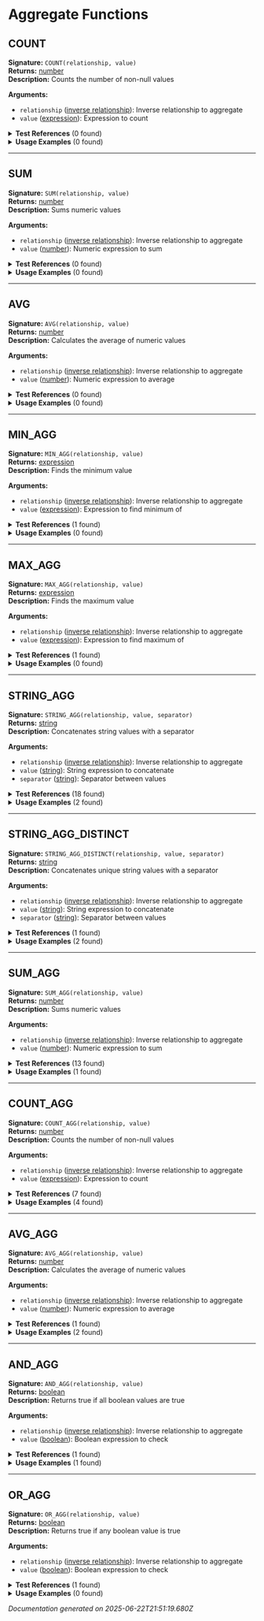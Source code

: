 # Aggregate Functions


## COUNT

**Signature:** `COUNT(relationship, value)`  
**Returns:** [number](../types.md#number)  
**Description:** Counts the number of non-null values

**Arguments:**
- `relationship` ([inverse relationship](../types.md#inverse-relationship)): Inverse relationship to aggregate
- `value` ([expression](../types.md#expression)): Expression to count


<details>
<summary><strong>Test References</strong> (0 found)</summary>

No test references found for this function.
</details>

<details>
<summary><strong>Usage Examples</strong> (0 found)</summary>

No usage examples found for this function.
</details>

---

## SUM

**Signature:** `SUM(relationship, value)`  
**Returns:** [number](../types.md#number)  
**Description:** Sums numeric values

**Arguments:**
- `relationship` ([inverse relationship](../types.md#inverse-relationship)): Inverse relationship to aggregate
- `value` ([number](../types.md#number)): Numeric expression to sum


<details>
<summary><strong>Test References</strong> (0 found)</summary>

No test references found for this function.
</details>

<details>
<summary><strong>Usage Examples</strong> (0 found)</summary>

No usage examples found for this function.
</details>

---

## AVG

**Signature:** `AVG(relationship, value)`  
**Returns:** [number](../types.md#number)  
**Description:** Calculates the average of numeric values

**Arguments:**
- `relationship` ([inverse relationship](../types.md#inverse-relationship)): Inverse relationship to aggregate
- `value` ([number](../types.md#number)): Numeric expression to average


<details>
<summary><strong>Test References</strong> (0 found)</summary>

No test references found for this function.
</details>

<details>
<summary><strong>Usage Examples</strong> (0 found)</summary>

No usage examples found for this function.
</details>

---

## MIN_AGG

**Signature:** `MIN_AGG(relationship, value)`  
**Returns:** [expression](../types.md#expression)  
**Description:** Finds the minimum value

**Arguments:**
- `relationship` ([inverse relationship](../types.md#inverse-relationship)): Inverse relationship to aggregate
- `value` ([expression](../types.md#expression)): Expression to find minimum of


<details>
<summary><strong>Test References</strong> (1 found)</summary>

- **aggregate-functions.test.js** (1 reference)
  - [Line 58](/tests/aggregate-functions.test.js#L58): `const result = evaluateFormula('MIN_AGG(rep_links_submission, commission_percentage)', relationshipContext);`
</details>

<details>
<summary><strong>Usage Examples</strong> (0 found)</summary>

No usage examples found for this function.
</details>

---

## MAX_AGG

**Signature:** `MAX_AGG(relationship, value)`  
**Returns:** [expression](../types.md#expression)  
**Description:** Finds the maximum value

**Arguments:**
- `relationship` ([inverse relationship](../types.md#inverse-relationship)): Inverse relationship to aggregate
- `value` ([expression](../types.md#expression)): Expression to find maximum of


<details>
<summary><strong>Test References</strong> (1 found)</summary>

- **aggregate-functions.test.js** (1 reference)
  - [Line 65](/tests/aggregate-functions.test.js#L65): `const result = evaluateFormula('MAX_AGG(rep_links_submission, commission_percentage)', relationshipContext);`
</details>

<details>
<summary><strong>Usage Examples</strong> (0 found)</summary>

No usage examples found for this function.
</details>

---

## STRING_AGG

**Signature:** `STRING_AGG(relationship, value, separator)`  
**Returns:** [string](../types.md#string)  
**Description:** Concatenates string values with a separator

**Arguments:**
- `relationship` ([inverse relationship](../types.md#inverse-relationship)): Inverse relationship to aggregate
- `value` ([string](../types.md#string)): String expression to concatenate
- `separator` ([string](../types.md#string)): Separator between values


<details>
<summary><strong>Test References</strong> (18 found)</summary>

- **aggregate-functions.test.js** (10 references)
  - [Line 14](/tests/aggregate-functions.test.js#L14): `const result = evaluateFormula('STRING_AGG(rep_links_submission, commission_percentage, ",")', relationshipContext);`
  - [Line 22](/tests/aggregate-functions.test.js#L22): `const result = evaluateFormula('STRING_AGG(rep_links_submission, rep_rel.name, ",")', relationshipContext);`
  - [Line 111](/tests/aggregate-functions.test.js#L111): `const result = evaluateFormula('STRING_AGG(rep_links_submission, rep_rel.name, ",")', relationshipContext);`
  - [Line 126](/tests/aggregate-functions.test.js#L126): `const result = evaluateFormula('STRING_AGG(submissions_merchant.rep_links_submission, rep_rel.name, ",")', relationshipContext);`
  - [Line 177](/tests/aggregate-functions.test.js#L177): `evaluateFormula('STRING_AGG(rela.relb.relc.reld.rele.relf.relg.relh, value, ",")', relationshipContext);`
  - [Line 208](/tests/aggregate-functions.test.js#L208): `const result = evaluateFormula('STRING_AGG(submissions_merchant.locations_merchant.staff_location, name, ",")', relationshipContext);`
  - [Line 225](/tests/aggregate-functions.test.js#L225): `() => evaluateFormula('STRING_AGG(rep_links_submission)', relationshipContext),`
  - [Line 249](/tests/aggregate-functions.test.js#L249): `() => evaluateFormula('STRING_AGG(rep_links_submission, commission_percentage, 123)', relationshipContext),`
  - [Line 269](/tests/aggregate-functions.test.js#L269): `() => evaluateFormula('STRING_AGG(unknown_table.unknown_field, value, ",")', relationshipContext),`
  - [Line 279](/tests/aggregate-functions.test.js#L279): `evaluateFormula('STRING_AGG(rep_links_submission.invalid_relationship, value, ",")', relationshipContext);`

- **compiler-modularization.test.js** (8 references)
  - [Line 156](/tests/compiler-modularization.test.js#L156): `const result = evaluateFormula('STRING_AGG(rep_links, rep_rel.name, ", ")', baseContext);`
  - [Line 182](/tests/compiler-modularization.test.js#L182): `const result1 = evaluateFormula('STRING_AGG(rep_links, rep_rel.name, ", ")', baseContext);`
  - [Line 183](/tests/compiler-modularization.test.js#L183): `const result2 = evaluateFormula('STRING_AGG(rep_links, rep_rel.name, ", ")', baseContext);`
  - [Line 190](/tests/compiler-modularization.test.js#L190): `const result1 = evaluateFormula('STRING_AGG(rep_links, rep_rel.name, ", ")', baseContext);`
  - [Line 191](/tests/compiler-modularization.test.js#L191): `const result2 = evaluateFormula('STRING_AGG(rep_links, rep_rel.rate, ", ")', baseContext);`
  - [Line 221](/tests/compiler-modularization.test.js#L221): `rep_names: evaluateFormula('STRING_AGG(rep_links, rep_rel.name, ", ")', baseContext),`
  - [Line 239](/tests/compiler-modularization.test.js#L239): `complex_calc: evaluateFormula('IF(amount > 100, merchant_rel.name & " - " & STRING_AGG(rep_links, rep_rel.name, ", "), "simple")', baseContext)`
  - [Line 266](/tests/compiler-modularization.test.js#L266): `evaluateFormula('STRING_AGG(unknown_rel, name, ", ")', baseContext);`
</details>

<details>
<summary><strong>Usage Examples</strong> (2 found)</summary>

- **examples/table/submission/business_summary.formula** (1 reference)
  - [Line 1](/examples/table/submission/business_summary.formula#L1): `merchant_rel.business_name & " - $" & STRING(ROUND(amount, 2)) & " - Commission: " & STRING_AGG(rep_links_submission, STRING(commission_percentage) & "%", ", ")`

- **examples/table/submission/rep_analysis.formula** (1 reference)
  - [Line 1](/examples/table/submission/rep_analysis.formula#L1): `IF(AND_AGG(rep_links_submission, commission_percentage > 0), "All reps have commission", "Some reps without commission") & " | High performers: " & STRING_AGG(rep_links_submission, IF(commission_percentage > 5, rep_rel.name, ""), ", ")`
</details>

---

## STRING_AGG_DISTINCT

**Signature:** `STRING_AGG_DISTINCT(relationship, value, separator)`  
**Returns:** [string](../types.md#string)  
**Description:** Concatenates unique string values with a separator

**Arguments:**
- `relationship` ([inverse relationship](../types.md#inverse-relationship)): Inverse relationship to aggregate
- `value` ([string](../types.md#string)): String expression to concatenate
- `separator` ([string](../types.md#string)): Separator between values


<details>
<summary><strong>Test References</strong> (1 found)</summary>

- **aggregate-functions.test.js** (1 reference)
  - [Line 29](/tests/aggregate-functions.test.js#L29): `const result = evaluateFormula('STRING_AGG_DISTINCT(rep_links_submission, commission_percentage, "|")', relationshipContext);`
</details>

<details>
<summary><strong>Usage Examples</strong> (2 found)</summary>

- **examples/table/merchant/all_reps_on_a_merchant.formula** (1 reference)
  - [Line 1](/examples/table/merchant/all_reps_on_a_merchant.formula#L1): `STRING_AGG_DISTINCT(submissions_merchant.rep_links_submission, rep_rel.name, ",")`

- **examples/table/submission/commission_breakdown.formula** (1 reference)
  - [Line 1](/examples/table/submission/commission_breakdown.formula#L1): `STRING_AGG_DISTINCT(rep_links_submission, STRING(commission_percentage) & "%", " | ")`
</details>

---

## SUM_AGG

**Signature:** `SUM_AGG(relationship, value)`  
**Returns:** [number](../types.md#number)  
**Description:** Sums numeric values

**Arguments:**
- `relationship` ([inverse relationship](../types.md#inverse-relationship)): Inverse relationship to aggregate
- `value` ([number](../types.md#number)): Numeric expression to sum


<details>
<summary><strong>Test References</strong> (13 found)</summary>

- **aggregate-functions.test.js** (13 references)
  - [Line 37](/tests/aggregate-functions.test.js#L37): `const result = evaluateFormula('SUM_AGG(rep_links_submission, commission_percentage)', relationshipContext);`
  - [Line 88](/tests/aggregate-functions.test.js#L88): `const result = evaluateFormula('SUM_AGG(rep_links_submission, commission_percentage) + COUNT_AGG(rep_links_submission, commission_percentage)', relationshipContext);`
  - [Line 96](/tests/aggregate-functions.test.js#L96): `const result = evaluateFormula('SUM_AGG(rep_links_submission, commission_percentage) + COUNT_AGG(documents_submission, size)', relationshipContext);`
  - [Line 104](/tests/aggregate-functions.test.js#L104): `const result = evaluateFormula('IF(SUM_AGG(rep_links_submission, commission_percentage) > 100, "High Commission", "Low Commission")', relationshipContext);`
  - [Line 160](/tests/aggregate-functions.test.js#L160): `const result = evaluateFormula('SUM_AGG(submissions_merchant.rep_links_submission, commission_percentage)', relationshipContext);`
  - [Line 193](/tests/aggregate-functions.test.js#L193): `const result = evaluateFormula('IF(SUM_AGG(submissions_merchant.rep_links_submission, commission_percentage) > 100, "High", "Low")', relationshipContext);`
  - [Line 233](/tests/aggregate-functions.test.js#L233): `() => evaluateFormula('SUM_AGG(rep_links_submission)', relationshipContext),`
  - [Line 241](/tests/aggregate-functions.test.js#L241): `() => evaluateFormula('SUM_AGG(unknown_relationship, amount)', relationshipContext),`
  - [Line 257](/tests/aggregate-functions.test.js#L257): `() => evaluateFormula('SUM_AGG("not_a_relationship", commission_percentage)', relationshipContext),`
  - [Line 294](/tests/aggregate-functions.test.js#L294): `const result = evaluateFormula('"Total: " & STRING(SUM_AGG(rep_links_submission, commission_percentage))', relationshipContext);`
  - [Line 300](/tests/aggregate-functions.test.js#L300): `const result = evaluateFormula('SUM_AGG(rep_links_submission, commission_percentage) > 50', relationshipContext);`
  - [Line 325](/tests/aggregate-functions.test.js#L325): `const result = evaluateFormula('SUM_AGG(submissions_merchant.rep_links_submission, commission_percentage) > 100', relationshipContext);`
  - [Line 339](/tests/aggregate-functions.test.js#L339): `const result = evaluateFormula('SUM_AGG(submissions_merchant.rep_links_submission, commission_percentage) + COUNT_AGG(submissions_merchant.documents_submission, size)', relationshipContext);`
</details>

<details>
<summary><strong>Usage Examples</strong> (1 found)</summary>

- **examples/table/submission/financial_metrics.formula** (1 reference)
  - [Line 1](/examples/table/submission/financial_metrics.formula#L1): `ROUND(amount * SUM_AGG(rep_links_submission, commission_percentage) / 100, 2)`
</details>

---

## COUNT_AGG

**Signature:** `COUNT_AGG(relationship, value)`  
**Returns:** [number](../types.md#number)  
**Description:** Counts the number of non-null values

**Arguments:**
- `relationship` ([inverse relationship](../types.md#inverse-relationship)): Inverse relationship to aggregate
- `value` ([expression](../types.md#expression)): Expression to count


<details>
<summary><strong>Test References</strong> (7 found)</summary>

- **aggregate-functions.test.js** (6 references)
  - [Line 44](/tests/aggregate-functions.test.js#L44): `const result = evaluateFormula('COUNT_AGG(rep_links_submission, commission_percentage)', relationshipContext);`
  - [Line 88](/tests/aggregate-functions.test.js#L88): `const result = evaluateFormula('SUM_AGG(rep_links_submission, commission_percentage) + COUNT_AGG(rep_links_submission, commission_percentage)', relationshipContext);`
  - [Line 96](/tests/aggregate-functions.test.js#L96): `const result = evaluateFormula('SUM_AGG(rep_links_submission, commission_percentage) + COUNT_AGG(documents_submission, size)', relationshipContext);`
  - [Line 146](/tests/aggregate-functions.test.js#L146): `const result = evaluateFormula('COUNT_AGG(submissions_merchant.rep_links_submission, rep_rel.id)', relationshipContext);`
  - [Line 311](/tests/aggregate-functions.test.js#L311): `const result = evaluateFormula('"Total reps: " & STRING(COUNT_AGG(submissions_merchant.rep_links_submission, rep_rel.id))', relationshipContext);`
  - [Line 339](/tests/aggregate-functions.test.js#L339): `const result = evaluateFormula('SUM_AGG(submissions_merchant.rep_links_submission, commission_percentage) + COUNT_AGG(submissions_merchant.documents_submission, size)', relationshipContext);`

- **compiler-modularization.test.js** (1 reference)
  - [Line 222](/tests/compiler-modularization.test.js#L222): `rep_count: evaluateFormula('COUNT_AGG(rep_links, rep_rel.id)', baseContext),`
</details>

<details>
<summary><strong>Usage Examples</strong> (4 found)</summary>

- **examples/table/submission/comprehensive_dashboard.formula** (1 reference)
  - [Line 1](/examples/table/submission/comprehensive_dashboard.formula#L1): `merchant_rel.business_name & " | $" & STRING(ROUND(amount, 0)) & " | " & STRING(COUNT_AGG(rep_links_submission, rep)) & " reps | " & STRING(DATEDIF(created_at, TODAY(), "days")) & "d old | " & UPPER(status) & " | Q" & STRING(CEILING(MONTH(created_at) / 3)) & "/" & STRING(YEAR(created_at))`

- **examples/table/submission/multi_level_demo.formula** (1 reference)
  - [Line 1](/examples/table/submission/multi_level_demo.formula#L1): `"Submission " & STRING(amount) & " with " & STRING(COUNT_AGG(rep_links_submission, commission_percentage)) & " rep commissions"`

- **examples/table/submission/null_safety_check.formula** (1 reference)
  - [Line 1](/examples/table/submission/null_safety_check.formula#L1): `IF(ISNULL(merchant_rel.business_name), "NO MERCHANT", merchant_rel.business_name) & " | Amount: " & IF(ISNULL(amount), "N/A", STRING(amount)) & " | Reps: " & STRING(IF(ISNULL(COUNT_AGG(rep_links_submission, id)), 0, COUNT_AGG(rep_links_submission, id)))`

- **examples/table/submission/risk_assessment.formula** (1 reference)
  - [Line 1](/examples/table/submission/risk_assessment.formula#L1): `IF(amount > 100000, "HIGH RISK", IF(amount > 50000, "MEDIUM RISK", "LOW RISK")) & " | " & merchant_rel.business_name & " | Reps: " & STRING(COUNT_AGG(rep_links_submission, rep))`
</details>

---

## AVG_AGG

**Signature:** `AVG_AGG(relationship, value)`  
**Returns:** [number](../types.md#number)  
**Description:** Calculates the average of numeric values

**Arguments:**
- `relationship` ([inverse relationship](../types.md#inverse-relationship)): Inverse relationship to aggregate
- `value` ([number](../types.md#number)): Numeric expression to average


<details>
<summary><strong>Test References</strong> (1 found)</summary>

- **aggregate-functions.test.js** (1 reference)
  - [Line 51](/tests/aggregate-functions.test.js#L51): `const result = evaluateFormula('AVG_AGG(rep_links_submission, commission_percentage)', relationshipContext);`
</details>

<details>
<summary><strong>Usage Examples</strong> (2 found)</summary>

- **examples/table/submission/advanced_math.formula** (1 reference)
  - [Line 1](/examples/table/submission/advanced_math.formula#L1): `ROUND(CEILING(amount / 1000) * FLOOR(AVG_AGG(rep_links_submission, commission_percentage)) + ABS(DATEDIF(created_at, updated_at, "days")) * 0.5, 2)`

- **examples/table/submission/performance_score.formula** (1 reference)
  - [Line 1](/examples/table/submission/performance_score.formula#L1): `ROUND(MIN(100, MAX(0, (amount / 1000) * 10 + AVG_AGG(rep_links_submission, commission_percentage) - DATEDIF(created_at, TODAY(), "days") * 0.1)), 1)`
</details>

---

## AND_AGG

**Signature:** `AND_AGG(relationship, value)`  
**Returns:** [boolean](../types.md#boolean)  
**Description:** Returns true if all boolean values are true

**Arguments:**
- `relationship` ([inverse relationship](../types.md#inverse-relationship)): Inverse relationship to aggregate
- `value` ([boolean](../types.md#boolean)): Boolean expression to check


<details>
<summary><strong>Test References</strong> (1 found)</summary>

- **aggregate-functions.test.js** (1 reference)
  - [Line 73](/tests/aggregate-functions.test.js#L73): `const result = evaluateFormula('AND_AGG(rep_links_submission, commission_percentage > 0)', relationshipContext);`
</details>

<details>
<summary><strong>Usage Examples</strong> (1 found)</summary>

- **examples/table/submission/rep_analysis.formula** (1 reference)
  - [Line 1](/examples/table/submission/rep_analysis.formula#L1): `IF(AND_AGG(rep_links_submission, commission_percentage > 0), "All reps have commission", "Some reps without commission") & " | High performers: " & STRING_AGG(rep_links_submission, IF(commission_percentage > 5, rep_rel.name, ""), ", ")`
</details>

---

## OR_AGG

**Signature:** `OR_AGG(relationship, value)`  
**Returns:** [boolean](../types.md#boolean)  
**Description:** Returns true if any boolean value is true

**Arguments:**
- `relationship` ([inverse relationship](../types.md#inverse-relationship)): Inverse relationship to aggregate
- `value` ([boolean](../types.md#boolean)): Boolean expression to check


<details>
<summary><strong>Test References</strong> (1 found)</summary>

- **aggregate-functions.test.js** (1 reference)
  - [Line 80](/tests/aggregate-functions.test.js#L80): `const result = evaluateFormula('OR_AGG(rep_links_submission, commission_percentage > 10)', relationshipContext);`
</details>

<details>
<summary><strong>Usage Examples</strong> (0 found)</summary>

No usage examples found for this function.
</details>


*Documentation generated on 2025-06-22T21:51:19.680Z*
